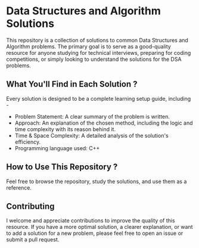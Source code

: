 # Data Structures and Algorithm Solutions

This repository is a collection of solutions to common Data Structures and Algorithm problems. The primary goal is to serve as a good-quality resource for anyone studying for technical interviews, preparing for coding competitions, or simply looking to understand the solutions for the DSA problems.

## What You'll Find in Each Solution ?
Every solution is designed to be a complete learning setup guide, including -

- Problem Statement: A clear summary of the problem is written.
- Approach: An explanation of the chosen method, including the logic and time complexity with its reason behind it.
- Time & Space Complexity: A detailed analysis of the solution's efficiency.
- Programming language used: C++

## How to Use This Repository ?
Feel free to browse the repository, study the solutions, and use them as a reference. 

## Contributing
I welcome and appreciate contributions to improve the quality of this resource. If you have a more optimal solution, a clearer explanation, or want to add a solution for a new problem, please feel free to open an issue or submit a pull request.

